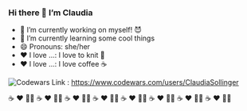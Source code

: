 ### Hi there 👋 I’m Claudia 

- 🔭 I’m currently working on myself! :smiling_imp:
- 🌱 I’m currently learning some cool things
- 😄 Pronouns: she/her
- ❤️ I love ...: I love to knit :sheep:
- ❤️ I love ...: I love coffee ☕️

![Codewars ](https://www.codewars.com/users/ClaudiaSollinger/badges/small)
Link : https://www.codewars.com/users/ClaudiaSollinger

☕️ ❤️ :sheep:🦉 ☕️ ❤️ :sheep:🦉 ☕️ ❤️ :sheep:🦉 ☕️ ❤️ :sheep:🦉 ☕️ ❤️ :sheep:🦉 ☕️ ❤️ :sheep:🦉 ☕️ ❤️ :sheep:🦉 ☕️ ❤️ :sheep:🦉
